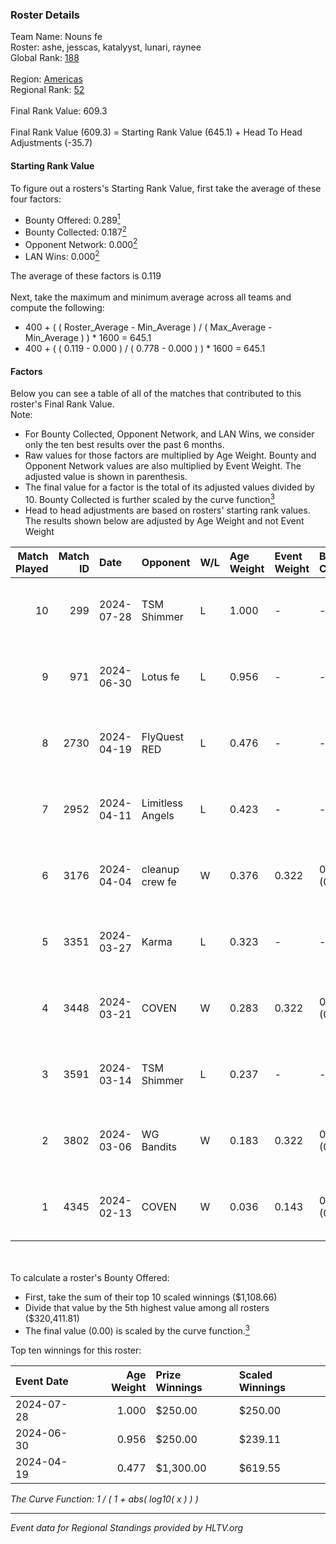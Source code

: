 ### Roster Details<br />
Team Name: Nouns fe<br />
Roster: ashe, jesscas, katalyyst, lunari, raynee<br />
Global Rank: [188](../standings_global.md)<br />
<br />
Region: [Americas]( ../standings_americas.md)<br />
Regional Rank: [52]( ../standings_americas.md)<br />
<br />
Final Rank Value:  609.3<br />
<br />
Final Rank Value (609.3) = Starting Rank Value (645.1) + Head To Head Adjustments (-35.7)<br />

#### Starting Rank Value<br />
To figure out a rosters's Starting Rank Value, first take the average of these four factors:<br />
- Bounty Offered: 0.289[<sup>1</sup>](#table2)
- Bounty Collected: 0.187[<sup>2</sup>](#table1)
- Opponent Network: 0.000[<sup>2</sup>](#table1)
- LAN Wins: 0.000[<sup>2</sup>](#table1)

The average of these factors is 0.119<br />
<br />
Next, take the maximum and minimum average across all teams and compute the following:<br />
- 400 + ( ( Roster_Average - Min_Average ) / ( Max_Average - Min_Average ) ) * 1600 = 645.1
- 400 + ( ( 0.119 - 0.000 ) / ( 0.778 - 0.000 ) ) * 1600 = 645.1


#### Factors<br />
Below you can see a table of all of the matches that contributed to this roster's Final Rank Value.<br />
Note:<br />

- For Bounty Collected, Opponent Network, and LAN Wins, we consider only the ten best results over the past 6 months.
- Raw values for those factors are multiplied by Age Weight. Bounty and Opponent Network values are also multiplied by Event Weight. The adjusted value is shown in parenthesis.
- The final value for a factor is the total of its adjusted values divided by 10. Bounty Collected is further scaled by the curve function[<sup>3</sup>](#curveFunction)
- Head to head adjustments are based on rosters' starting rank values. The results shown below are adjusted by Age Weight and not Event Weight
<span id="table1"></span><br />


| Match Played | Match ID | Date       | Opponent         | W/L | Age Weight | Event Weight | Bounty Collected | Opponent Network | LAN Wins  | H2H Adj. | Roster                                   |
| -: | -: | :- | :- | :- | :- | :- | :- | :- | :- | -: | :- |
|           10 |      299 | 2024-07-28 | TSM Shimmer      | L   | 1.000      | -            | -                | -                | -         |   -12.61 | ashe, jesscas, katalyyst, lunari, raynee |
|            9 |      971 | 2024-06-30 | Lotus fe         | L   | 0.956      | -            | -                | -                | -         |   -14.83 | ashe, daria, jesscas, katalyyst, raynee  |
|            8 |     2730 | 2024-04-19 | FlyQuest RED     | L   | 0.476      | -            | -                | -                | -         |    -5.21 | ashe, katalyyst, Knopk@, lunari, tokkis  |
|            7 |     2952 | 2024-04-11 | Limitless Angels | L   | 0.423      | -            | -                | -                | -         |    -6.76 | ashe, jesscas, katalyyst, lunari, tokkis |
|            6 |     3176 | 2024-04-04 | cleanup crew fe  | W   | 0.376      | 0.322        | 0.002 (0.000)    | 0.020 (0.002)    | 0 (0.000) |     5.66 | ashe, jesscas, katalyyst, lunari, tokkis |
|            5 |     3351 | 2024-03-27 | Karma            | L   | 0.323      | -            | -                | -                | -         |    -5.04 | ashe, jesscas, katalyyst, lunari, tokkis |
|            4 |     3448 | 2024-03-21 | COVEN            | W   | 0.283      | 0.322        | 0.001 (0.000)    | 0.000 (0.000)    | 0 (0.000) |     3.05 | ashe, jesscas, katalyyst, lunari, tokkis |
|            3 |     3591 | 2024-03-14 | TSM Shimmer      | L   | 0.237      | -            | -                | -                | -         |    -3.12 | ashe, jesscas, katalyyst, lunari, Rice   |
|            2 |     3802 | 2024-03-06 | WG Bandits       | W   | 0.183      | 0.322        | 0.002 (0.000)    | 0.020 (0.001)    | 0 (0.000) |     2.74 | ashe, jesscas, katalyyst, lunari, Rice   |
|            1 |     4345 | 2024-02-13 | COVEN            | W   | 0.036      | 0.143        | 0.001 (0.000)    | 0.000 (0.000)    | 0 (0.000) |     0.40 | ashe, jesscas, katalyyst, lunari, Rice   |

<br />
<span id="table2"></span><br />
To calculate a roster's Bounty Offered:<br />

- First, take the sum of their top 10 scaled winnings ($1,108.66)
- Divide that value by the 5th highest value among all rosters ($320,411.81)
- The final value (0.00) is scaled by the curve function.[<sup>3</sup>](#curveFunction)

Top ten winnings for this roster:<br />

| Event Date | Age Weight | Prize Winnings | Scaled Winnings |
| :- | -: | :- | :- |
| 2024-07-28 |      1.000 | $250.00        | $250.00         |
| 2024-06-30 |      0.956 | $250.00        | $239.11         |
| 2024-04-19 |      0.477 | $1,300.00      | $619.55         |


<span id="curveFunction"></span>_The Curve Function: 1 / ( 1 + abs( log10( x ) ) )_<br />

---
_Event data for Regional Standings provided by HLTV.org_<br />
